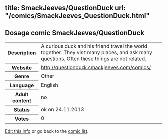 title: SmackJeeves/QuestionDuck
url: "/comics/SmackJeeves_QuestionDuck.html"
---
Dosage comic SmackJeeves/QuestionDuck
-----------------------------------------

<p id="msg"></p>
<script type="text/javascript">
if (window.location.search === '?edit_info_mail=sent_ok') {
  var elem = document.getElementById("msg");
  elem.innerHTML = 'Edited information sucessfully sent for review, which is usually done daily. Thanks!';
  elem.className = 'ok';
}
</script>
<table class="comicinfo">
<tr>
<th>Description</th><td>A curious duck and his friend travel the world together. They visit many places, and ask many questions. Often these things are not related.</td>
</tr>
<tr>
<th>Website</th><td><a href="http://questionduck.smackjeeves.com/comics/">http://questionduck.smackjeeves.com/comics/</a></td>
</tr>
<tr>
<th>Genre</th><td>Other</td>
</tr>
<tr>
<th>Language</th><td>English</td>
</tr>
<tr>
<th>Adult content</th><td>no</td>
</tr>
<tr>
<th>Status</th><td>ok on 24.11.2013</td>
</tr>
<tr>
<th>Votes</th><td>0</td>
</tr>
</table>

[Edit this info](SmackJeeves_QuestionDuck_edit.html) or go back to the [comic list](../comic-index.html).

